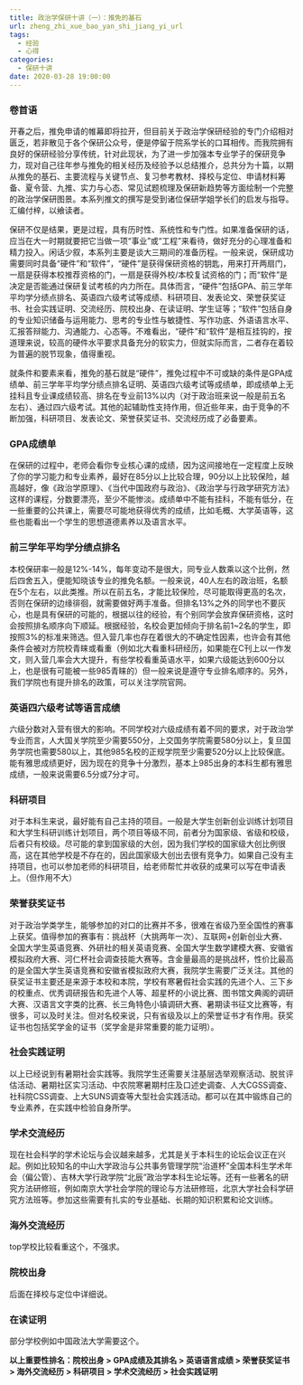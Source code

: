 ```yaml
---
title: 政治学保研十讲（一）：推免的基石
url: zheng_zhi_xue_bao_yan_shi_jiang_yi_url
tags:
  - 经验
  - 心得
categories:
  - 保研十讲
date: 2020-03-28 19:00:00
---
```


### 卷首语

开春之后，推免申请的帷幕即将拉开，但目前关于政治学保研经验的专门介绍相对匮乏，若非散见于各个保研公众号，便是停留于院系学长的口耳相传。而我院拥有良好的保研经验分享传统，针对此现状，为了进一步加强本专业学子的保研竞争力，现对自己往年参与推免的相关经历及经验予以总结推介，总共分为十篇，以期从推免的基石、主要流程与关键节点、复习参考教材、择校与定位、申请材料筹备、夏令营、九推、实力与心态、常见试题梳理及保研新趋势等方面绘制一个完整的政治学保研图景。本系列推文的撰写是受到诸位保研学姐学长们的启发与指导。汇编付梓，以飨读者。

保研不仅是结果，更是过程，具有历时性、系统性和专门性。如果准备保研的话，应当在大一时期就要把它当做一项“事业”或“工程”来看待，做好充分的心理准备和精力投入。闲话少叙，本系列主要是谈大三期间的准备历程。一般来说，保研成功需要同时具备“硬件”和“软件”，“硬件”是获得保研资格的钥匙，用来打开两扇门，一扇是获得本校推荐资格的门，一扇是获得外校/本校复试资格的门；而“软件”是决定是否能通过保研复试考核的内力所在。具体而言，“硬件”包括GPA、前三学年平均学分绩点排名、英语四六级考试等成绩、科研项目、发表论文、荣誉获奖证书、社会实践证明、交流经历、院校出身、在读证明、学生证等；“软件”包括自身的专业知识储备与运用能力、思考的专业性与敏捷性、写作功底、外语语言水平、汇报答辩能力、沟通能力、心态等。不难看出，“硬件”和“软件”是相互挂钩的，按道理来说，较高的硬件水平要求具备充分的软实力，但就实际而言，二者存在着较为普遍的脱节现象，值得重视。

就条件和要素来看，推免的基石就是“硬件”，推免过程中不可或缺的条件是GPA成绩单、前三学年平均学分绩点排名证明、英语四六级考试等成绩单，即成绩单上无挂科且专业课成绩较高、排名在专业前13%以内（对于政治班来说一般是前五名左右）、通过四六级考试。其他的起辅助性支持作用，但近些年来，由于竞争的不断加强，科研项目、发表论文、荣誉获奖证书、交流经历成了必备要素。

<!-- more -->

### GPA成绩单

在保研的过程中，老师会看你专业核心课的成绩，因为这间接地在一定程度上反映了你的学习能力和专业素养，最好在85分以上比较合理，90分以上比较保险，越高越好，像《政治学原理》、《当代中国政府与政治》、《政治学与行政学研究方法》这样的课程，分数要漂亮，至少不能惨淡。成绩单中不能有挂科，不能有低分，在一些重要的公共课上，需要尽可能地获得优秀的成绩，比如毛概、大学英语等，这些也能看出一个学生的思想道德素养以及语言水平。

### 前三学年平均学分绩点排名

本校保研率一般是12%-14%，每年变动不是很大，同专业人数乘以这个比例，然后四舍五入，便能知晓该专业的推免名额。一般来说，40人左右的政治班，名额在5个左右，以此类推。所以在前五名，才能比较保险，尽可能取得更高的名次，否则在保研的边缘徘徊，就需要做好两手准备。但排名13%之外的同学也不要灰心，也是具有保研的可能的，根据以往的经验，有个别同学会放弃保研资格，这时会按照排名顺序向下顺延。根据经验，名校会更加倾向于排名前1~2名的学生，即按照3%的标准来筛选。但入营几率也存在着很大的不确定性因素，也许会有其他条件会被对方院校青睐或看重（例如北大看重科研经历，如果能在C刊上以一作发文，则入营几率会大大提升，有些学校看重英语水平，如果六级能达到600分以上，也是很有可能被一些985青睐的）但一般来说是遵守专业排名顺序的。另外，我们学院也有提升排名的政策，可以关注学院官网。

### 英语四六级考试等语言成绩

六级分数对入营有很大的影响。不同学校对六级成绩有着不同的要求，对于政治学专业而言，人大国关学院至少需要550分，上交国务学院需要580分以上，复旦国务学院也需要580以上，其他985名校的正规学院至少需要520分以上比较保底。能有雅思成绩更好，因为现在的竞争十分激烈，基本上985出身的本科生都有雅思成绩，一般来说需要6.5分或7分才可。

### 科研项目

对于本科生来说，最好能有自己主持的项目。一般是大学生创新创业训练计划项目和大学生科研训练计划项目，两个项目等级不同，前者分为国家级、省级和校级，后者只有校级。尽可能的拿到国家级的大创，因为我们学校的国家级大创比例很高，这在其他学校是不存在的，因此国家级大创出去很有竞争力。如果自己没有主持项目，也可以参加老师的科研项目，给老师帮忙并收获的成果可以写在申请表上。（但作用不大）

### 荣誉获奖证书

对于政治学类学生，能够参加的对口的比赛并不多，很难在省级乃至全国性的赛事上获奖。值得参加的赛事有：挑战杯（大挑两年一次）、互联网+创新创业大赛、全国大学生英语竞赛、外研社的相关英语竞赛、全国大学生数学建模大赛、安徽省模拟政府大赛、河仁杯社会调查技能大赛等。含金量最高的是挑战杯，性价比最高的是全国大学生英语竞赛和安徽省模拟政府大赛，我院学生需要广泛关注。其他的获奖证书主要还是来源于本校和本院，学校有寒暑假社会实践的先进个人、三下乡的校重点、优秀调研报告和先进个人等、超星杯的小说比赛、图书馆文典阁的调研大赛、汉语言文字类的比赛、长三角特色小镇调研大赛、暑期读书征文比赛等，有很多，可以及时关注。但对名校来说，只有省级及以上的荣誉证书才有作用。获奖证书也包括奖学金的证书（奖学金是非常重要的能力证明）。

### 社会实践证明

以上已经说到有暑期社会实践等。我院学生还需要关注基层选举观察活动、脱贫评估活动、暑期社区实习活动、中农院寒暑期村庄及口述史调查、人大CGSS调查、社科院CSS调查、上大SUNS调查等大型社会实践活动。都可以在其中锻炼自己的专业素养，在实践中检验自身所学。

### 学术交流经历

现在社会科学的学术论坛与会议越来越多，尤其是关于本科生的论坛会议正在兴起。例如比较知名的中山大学政治与公共事务管理学院“治道杯”全国本科生学术年会（偏公管）、吉林大学行政学院“北辰”政治学本科生论坛等。还有一些著名的研究方法研修班，例如南京大学社会学院的理论与方法研修班，北京大学社会科学研究方法班等。参加这些需要有扎实的专业基础、长期的知识积累和论文训练。

### 海外交流经历

top学校比较看重这个，不强求。

### 院校出身

后面在择校与定位中详细说。

### 在读证明

部分学校例如中国政法大学需要这个。

**以上重要性排名：院校出身 > GPA成绩及其排名 > 英语语言成绩 > 荣誉获奖证书 > 海外交流经历 > 科研项目 > 学术交流经历 > 社会实践证明**
